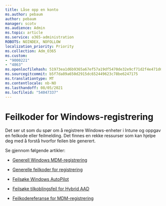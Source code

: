 ```yaml
---
title: Låse opp en konto
ms.author: pebaum
author: pebaum
manager: scotv
ms.audience: Admin
ms.topic: article
ms.service: o365-administration
ROBOTS: NOINDEX, NOFOLLOW
localization_priority: Priority
ms.collection: Adm_O365
ms.custom:
- "9000221"
- "4863"
ms.openlocfilehash: 51973ea1d6b9365a67ef57a19df5470de32e9cf71d2f4e471d69e7fa2caa44a9
ms.sourcegitcommit: b5f7da89a650d2915dc652449623c78be6247175
ms.translationtype: MT
ms.contentlocale: nb-NO
ms.lasthandoff: 08/05/2021
ms.locfileid: "54047337"
---
```

# <a name="windows-enrolment-error-codes"></a>Feilkoder for Windows-registrering

Det ser ut som du spør om å registrere Windows-enheter i Intune og oppgav en feilkode eller feilmelding. Det finnes en rekke ressurser som kan hjelpe deg med å forstå hvorfor feilen ble generert.
 
Se gjennom følgende artikler:

- [Generell Windows MDM-registrering](https://docs.microsoft.com/mem/intune/enrollment/troubleshoot-windows-enrollment-errors)

- [Generelle feilkoder for registrering](https://docs.microsoft.com/mem/intune/enrollment/troubleshoot-device-enrollment-in-intune#general-enrollment-error-codes)

- [Feilsøke Windows AutoPilot](https://docs.microsoft.com/windows/deployment/windows-autopilot/troubleshooting)

- [Feilsøke tilkoblingsfeil for Hybrid AAD](https://docs.microsoft.com/azure/active-directory/devices/troubleshoot-hybrid-join-windows-current)

- [Feilkodereferanse for MDM-registrering](https://docs.microsoft.com/windows/win32/mdmreg/mdm-registration-constants)
